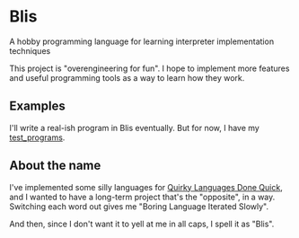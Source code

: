 # Blis

A hobby programming language for learning interpreter implementation techniques

This project is "overengineering for fun". I hope to implement more features
and useful programming tools as a way to learn how they work.

## Examples

I'll write a real-ish program in Blis eventually. But for now, I have my
[test_programs](test_programs).

## About the name

I've implemented some silly languages for [Quirky Languages Done Quick], and I
wanted to have a long-term project that's the "opposite", in a way. Switching
each word out gives me "Boring Language Iterated Slowly".

And then, since I don't want it to yell at me in all caps, I spell it as "Blis".

[Quirky Languages Done Quick]: https://quirkylanguages.com/
